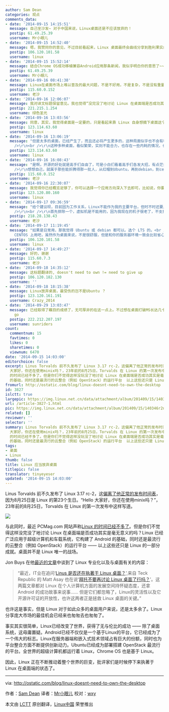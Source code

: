 ```yaml
---
author: Sam Dean
categories: 观点
comments_data:
- date: '2014-09-15 14:15:51'
  message: 自己坐沙发~ 对于中国来说，Linux桌面还是不应该放弃的！
  postip: 61.49.25.39
  username: Mr小眼儿
- date: '2014-09-15 14:52:40'
  message: 嗯，我赞同你的意见，不过目前看起来，Linux 桌面最终会曲线分享到胜利果实的。
  postip: 106.120.101.58
  username: linux
- date: '2014-09-15 15:52:14'
  message: 结合Chrome OS成功移植兼容Android应用那条新闻，我似乎明白你的意思了~~~~哈哈
  postip: 61.49.25.39
  username: Mr小眼儿
- date: '2014-09-16 08:41:38'
  message: Linux在桌面市场上难以普及的最大问题，不是不好用，不是复杂，不是没有重量级应用，而是桌面太多了！100个用计算机的人中，可能有一两个是高手，人家用命令行搞定一切，所以桌面可有可无；有两三个是在学习和探索阶段的准高手，命令行就行，桌面只是辅助；还有三五个是折腾爱好者，刚刚入门，什么都想尝试，各种桌面各种软件都会摸索；还有三五个是习惯了某个桌面，懒得去换；还有十个八个习惯了Windows，不想用Linux；剩下的大概连Windows和Linux都分不清，让他们用Linux桌面？他们一招资料，额滴个神啊，怎么不同的书写的不一样，配的插图也不一样，这算什么啊，还是用Windows或者MAC吧。Windows和MAC就这点好，统一的桌面环境，没有什么大的变化（Win8和Win7的差异还没有GNOME3和GNOME2的差距大呢），培训的时候好培训，小白用户想自己买书也好找，所以，Linux的桌面注定难以成为主流。除非，哪家Linux公司主攻硬件，然后定制系统，或许有人冲着功能完善，外观华丽易用，运行流畅还能买几台——不过好像针对Linux感兴趣的普通用户更喜欢折腾，而不是定制好的。
  postip: 115.60.0.152
  username: 老沙
- date: '2014-09-16 12:06:07'
  message: 我对译文标题保留意见。我也觉得“没完没了地讨论 Linux 在桌面端是否成功其实是毫无意义的”（请注意译文上的错别字），Linux 也许不必去赢得桌面市场的成功。但是，我们不可能不去做，因为，我们想要！仅此就够了。
  postip: 221.215.1.254
  username: 绿色圣光
- date: '2014-09-16 13:03:56'
  message: 同意，其实，我觉得桌面是一定要的，只是看起来靠 Linux 自身想摘下桌面这个果子，还有很多路要走。
  postip: 123.114.63.60
  username: linux
- date: '2014-09-16 13:06:19'
  message: "但是太多的桌面，已经产生了，而且还必将产生更多的，这种局面似乎也不会有啥变化——除非有一天出现石破天惊的某个 DE，一统江山——不过我觉得不大可能。<br
    />\r\n<br />\r\n这种多种桌面，看似繁荣，实则不能合力，也存在一些内耗的情况，也是开源本身带来的，也许可以说是一体两面。"
  postip: 123.114.63.60
  username: linux
- date: '2014-09-16 16:08:43'
  message: "是啊，开源的好处就是高手们自由了，可是小白们看着高手们各发大招，有点茫然了……<br />\r\n好在命令行那边基本没啥大的不同（不过centos和debian的不同已经让我开始不适应了），Linux还能继续发扬光大下去。<br
    />\r\n想想自己，就属于那些能折腾得那一批人，从红帽到Ubuntu，再到debian，到centos，到arch，从kDE到GNOME2，到GNOME3，XFCE，openbox，越来越觉得累，把精力放在了不同的外观上，迟迟深入不进入，浪费时间啊"
  postip: 115.60.0.152
  username: 老沙
- date: '2014-09-16 22:30:07'
  message: 我觉得你已经概览足够了，你可以选择一个应用方向深入下去即可，比如说，你要用来做服务器，你可以选定一个，也可以选定一个做自己习惯的桌面。
  postip: 123.120.80.160
  username: linux
- date: '2014-09-17 09:36:59'
  message: "给个建议呗，目前因为工作关系，Linux不能作为我的主要平台，但时不时还要用一下。有时候会折腾一下网站，这时候就觉得Cetnos挺好，配置文件结构上很清晰，虽然软件都有点老了；有时候需要跑一下代码，又觉得Debian和ubuntu操作上容易点，还能顺便听听歌，上上网什么的。始终不能确定下来一个，能不能结合您的经验，推荐一个方案.<br
    />\r\n<br />\r\n首先排除一个，虚拟机是不能用的，因为我现在的机子很老了，不支持CPU虚拟化，不是64位，所以Linux底下很多虚拟机不能用，vituralbox和某些软件有冲突，我印象最深刻的就是chrome，还有一些其他的。"
  postip: 218.28.138.43
  username: 老沙
- date: '2014-09-17 11:19:45'
  message: "如果是日常用，那我觉得 Ubuntu 或 debian 都可以。选个 LTS 的。<br />\r\n如果是做服务器，而且主要工作是这方面，那你就
    CENTOS 上用吧，虽然作为桌面来说，不是很舒服，但是和你的服务器环境一致会比较省心。"
  postip: 106.120.101.58
  username: linux
- date: '2014-09-17 14:49:27'
  message: 好的，谢谢
  postip: 115.60.7.3
  username: 老沙
- date: '2014-09-18 14:35:12'
  message: 这标题翻译的, doesn't need to own != need to give up
  postip: 106.120.182.130
  username: ''
- date: '2014-09-18 18:15:38'
  message: Linux放弃桌面，最受伤的岂不是Ubuntu ？
  postip: 123.120.161.191
  username: Crazy_2014
- date: '2014-09-29 13:03:47'
  message: 已经取得了瞩目的成绩了，无可厚非的在这一点上。不过想在桌面打破MS长达几十年培养用户形成的习惯可不止需要朝夕之力呀@！～long way to
    go
  postip: 222.212.207.197
  username: sunriders
count:
  commentnum: 15
  favtimes: 0
  likes: 0
  sharetimes: 0
  viewnum: 6470
date: '2014-09-15 14:03:00'
editorchoice: false
excerpt: Linus Torvalds 前不久发布了 Linux 3.17 rc-2，这偏离了他正常的发布时间表，因为8月25日是 Linux 的第23个生日。Hello
  大家好，你还在使用minix吗？，23年前的8月25日，Torvalds 在 Linux 的第一次发布中这样写道。  与此同时，最近 PCMag.com 网站声称Linux
  的时间已经不多了。但是你们不觉得这样没玩没了地讨论 Linux 在桌面端是否成功其实是毫无意义的吗？Linux 已经广泛应用于超级计算机和车载系统，它构建了 Android
  的基础，同时还是最流行的云整合（例如 OpenStack）的运行平台  以上这些还只是 Linux 的一部分成就。桌面并不是
fromurl: http://ostatic.com/blog/linux-doesnt-need-to-own-the-desktop
id: 3827
islctt: true
largepic: https://img.linux.net.cn/data/attachment/album/201409/15/140346r2n38nqirpcqgi5q.png
url: /article-3827-1.html
pic: https://img.linux.net.cn/data/attachment/album/201409/15/140346r2n38nqirpcqgi5q.png.thumb.jpg
related: []
reviewer: ''
selector: ''
summary: Linus Torvalds 前不久发布了 Linux 3.17 rc-2，这偏离了他正常的发布时间表，因为8月25日是 Linux 的第23个生日。Hello
  大家好，你还在使用minix吗？，23年前的8月25日，Torvalds 在 Linux 的第一次发布中这样写道。  与此同时，最近 PCMag.com 网站声称Linux
  的时间已经不多了。但是你们不觉得这样没玩没了地讨论 Linux 在桌面端是否成功其实是毫无意义的吗？Linux 已经广泛应用于超级计算机和车载系统，它构建了 Android
  的基础，同时还是最流行的云整合（例如 OpenStack）的运行平台  以上这些还只是 Linux 的一部分成就。桌面并不是
tags:
- 桌面
- Linux
thumb: false
title: Linux 应当放弃桌面
titlepic: false
translator: tinyeyeser
updated: '2014-09-15 14:03:00'
---
```


Linus Torvalds 前不久发布了 Linux 3.17 rc-2，这[偏离了他正常的发布时间表](http://www.theregister.co.uk/2014/08/26/linux_turns_23_and_linus_torvalds_celebrates_as_only_he_can/)，因为8月25日是 Linux 的第23个生日。“Hello 大家好，你还在使用minix吗？”，23年前的8月25日，Torvalds 在 Linux 的第一次发布中这样写道。


![](/data/attachment/album/201409/15/140346r2n38nqirpcqgi5q.png)


与此同时，最近 PCMag.com 网站声称[Linux 的时间已经不多了](http://www.pcmag.com/article2/0,2817,2465125,00.asp)。但是你们不觉得这样没完没了地讨论 Linux 在桌面端是否成功其实是毫无意义的吗？Linux 已经广泛应用于超级计算机和车载系统，它构建了 Android 的基础，同时还是最流行的云整合（例如 OpenStack）的运行平台 —— 以上这些还只是 Linux 的一部分成就。桌面并不是 Linux 唯一的战场。


Jon Buys 在他[最近的文章](http://ostatic.com/blog/specialization-and-the-linux-desktop)中谈到了 Linux 专业化以及与桌面有关的内容：



> 
> “最近，IT业在追问‘[Linus 是否还在执著于 Linux 桌面？](http://www.itworld.com/open-source/432816/does-it-still-make-sense-linus-want-desktop-linux)’,来自 Teck Republic 的 Matt Asay 也在说‘[拜托不要再讨论 Linux 桌面了行吗？](http://www.techrepublic.com/article/can-we-please-stop-talking-about-the-linux-desktop/)’。这两篇文章都对 Linux 在个人计算机方面的发展空间持怀疑态度，还拿 Android 的成功故事来说事…… 但是它们都忽略了，Linux的灵活性以及它开源许可证的开放性，也许这两者正是拯救 Linux 桌面的关键。”
> 
> 
> 


也许这是事实，但是 Linux 对于如此众多的桌面用户来说，还是太多余了。Linux 分享庞大市场的最佳机会已经来也匆匆去也匆匆了。


事实其实很简单，Linux已经改变了世界，获得了无与伦比的成功 —— 除了桌面系统，这毋庸置疑。Android已经不仅仅是一个基于Linux的平台，它已经成为了一个伟大的标志。Linux在服务器端和嵌入式技术领域占有巨大的份额，同时也为平台整合方面不断提供创新动力。Ubuntu已经成为部署搭建 OpenStack 最流行的平台。全世界的超级计算机都运行着 Linux，Chrome OS 也是基于 Linux。


因此，Linux 正在不断推动着整个世界的巨变，批评家们是时候停下来执著于 Linux 在桌面端的状态了。




---


via: <http://ostatic.com/blog/linux-doesnt-need-to-own-the-desktop>


作者：[Sam Dean](http://ostatic.com/member/samdean) 译者：[Mr小眼儿](http://blog.csdn.net/tinyeyeser) 校对：[wxy](https://github.com/wxy)


本文由 [LCTT](https://github.com/LCTT/TranslateProject) 原创翻译，[Linux中国](http://linux.cn/) 荣誉推出